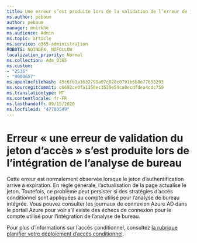```yaml
---
title: Une erreur s’est produite lors de la validation de l’erreur de jeton d’accès lors de l’intégration de l’analyse de bureau
ms.author: pebaum
author: pebaum
manager: mnirkhe
ms.audience: Admin
ms.topic: article
ms.service: o365-administration
ROBOTS: NOINDEX, NOFOLLOW
localization_priority: Normal
ms.collection: Adm_O365
ms.custom:
- "2536"
- "9000657"
ms.openlocfilehash: 45c6fb1a1632799a07c028c0791b6b8e77635293
ms.sourcegitcommit: c6692ce0fa1358ec3529e59ca0ecdfdea4cdc759
ms.translationtype: MT
ms.contentlocale: fr-FR
ms.lasthandoff: 09/15/2020
ms.locfileid: "47783549"
---
```

# <a name="there-was-an-error-validating-access-token-error-during-desktop-analytics-onboarding"></a>Erreur « une erreur de validation du jeton d’accès » s’est produite lors de l’intégration de l’analyse de bureau

Cette erreur est normalement observée lorsque le jeton d’authentification arrive à expiration. En règle générale, l’actualisation de la page actualise le jeton. Toutefois, ce problème peut persister si des stratégies d’accès conditionnel sont appliquées au compte utilisé pour l’analyse de bureau intégrée. Vous pouvez consulter les journaux de connexion Azure AD dans le portail Azure pour voir s’il existe des échecs de connexion pour le compte utilisé pour l’intégration de l’analyse de bureau.

Pour plus d’informations sur l’accès conditionnel, consultez [la rubrique planifier votre déploiement d’accès conditionnel](https://docs.microsoft.com/azure/active-directory/conditional-access/plan-conditional-access).
